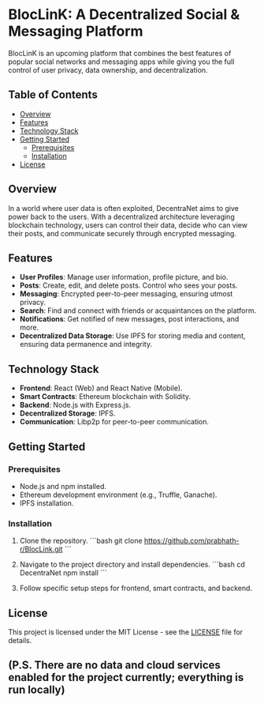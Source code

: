 # BlocLinK: A Decentralized Social & Messaging Platform

BlocLinK is an upcoming platform that combines the best features of popular social networks and messaging apps while giving you the full control of user privacy, data ownership, and decentralization.

## Table of Contents

- [Overview](#overview)
- [Features](#features)
- [Technology Stack](#technology-stack)
- [Getting Started](#getting-started)
  - [Prerequisites](#prerequisites)
  - [Installation](#installation)
- [License](#license)
  
## Overview

In a world where user data is often exploited, DecentraNet aims to give power back to the users. With a decentralized architecture leveraging blockchain technology, users can control their data, decide who can view their posts, and communicate securely through encrypted messaging.

## Features

- **User Profiles**: Manage user information, profile picture, and bio.
- **Posts**: Create, edit, and delete posts. Control who sees your posts.
- **Messaging**: Encrypted peer-to-peer messaging, ensuring utmost privacy.
- **Search**: Find and connect with friends or acquaintances on the platform.
- **Notifications**: Get notified of new messages, post interactions, and more.
- **Decentralized Data Storage**: Use IPFS for storing media and content, ensuring data permanence and integrity.

## Technology Stack

- **Frontend**: React (Web) and React Native (Mobile).
- **Smart Contracts**: Ethereum blockchain with Solidity.
- **Backend**: Node.js with Express.js.
- **Decentralized Storage**: IPFS.
- **Communication**: Libp2p for peer-to-peer communication.

## Getting Started

### Prerequisites

- Node.js and npm installed.
- Ethereum development environment (e.g., Truffle, Ganache).
- IPFS installation.

### Installation

1. Clone the repository.
\```bash
git clone https://github.com/prabhath-r/BlocLink.git
\```

2. Navigate to the project directory and install dependencies.
\```bash
cd DecentraNet
npm install
\```

3. Follow specific setup steps for frontend, smart contracts, and backend.


## License

This project is licensed under the MIT License - see the [LICENSE](LICENSE) file for details.

## (P.S. There are no data and cloud services enabled for the project currently; everything is run locally)